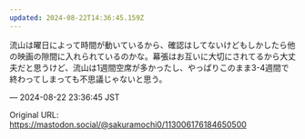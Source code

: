 ```yaml
---
updated: 2024-08-22T14:36:45.159Z
---
```


<p>流山は曜日によって時間が動いているから、確認はしてないけどもしかしたら他の映画の隙間に入れられているのかな。幕張はお互いに大切にされてるから大丈夫だと思うけど、流山は1週間空席が多かったし、やっぱりこのまま3-4週間で終わってしまっても不思議じゃないと思う。</p>

&mdash; 2024-08-22 23:36:45 JST

Original URL: https://mastodon.social/@sakuramochi0/113006176184650500
